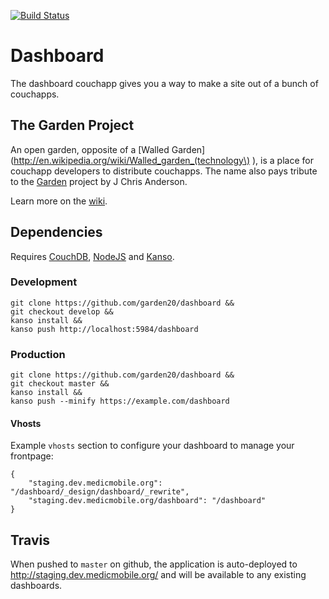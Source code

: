 [![Build Status](https://secure.travis-ci.org/garden20/dashboard.png)](http://travis-ci.org/garden20/dashboard)

# Dashboard

The dashboard couchapp gives you a way to make a site out of a bunch of couchapps.

## The Garden Project

An open garden, opposite of a [Walled Garden](http://en.wikipedia.org/wiki/Walled_garden_(technology\) ), is a place for couchapp developers to distribute couchapps.
The name also pays tribute to the [Garden](https://couchapp.org/page/garden) project by J Chris Anderson.

Learn more on the [wiki](https://github.com/kanso/garden/wiki).

## Dependencies

Requires [CouchDB](http://couchdb.apache.org/), [NodeJS](http://nodejs.org/)
and [Kanso](http://kan.so/). 

### Development

```
git clone https://github.com/garden20/dashboard &&
git checkout develop &&
kanso install &&
kanso push http://localhost:5984/dashboard
```

### Production

```
git clone https://github.com/garden20/dashboard &&
git checkout master &&
kanso install &&
kanso push --minify https://example.com/dashboard
```

#### Vhosts

Example `vhosts` section to configure your dashboard to manage your frontpage:

```
{
    "staging.dev.medicmobile.org": "/dashboard/_design/dashboard/_rewrite",
    "staging.dev.medicmobile.org/dashboard": "/dashboard"
}
```

## Travis

When pushed to `master` on github, the application is auto-deployed to
http://staging.dev.medicmobile.org/ and will be available to any existing
dashboards.


